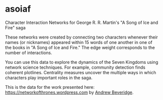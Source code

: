 # asoiaf
Character Interaction Networks for George R. R. Martin's "A Song of Ice and Fire" saga

These networks were created by connecting two characters whenever their names (or nicknames) appeared within 15 words of one another in one of the books in "A Song of Ice and Fire." The edge weight corresponds to the number of interactions.

You can use this data to explore the dynamics of the Seven Kingdoms using network science techniques. For example, community detection finds coherent plotlines. Centrality measures uncover the multiple ways in which characters play important roles in the saga.

This is the data for the work presented here: https://networkofthrones.wordpress.com by [Andrew Beveridge](https://twitter.com/mathbeveridge).
